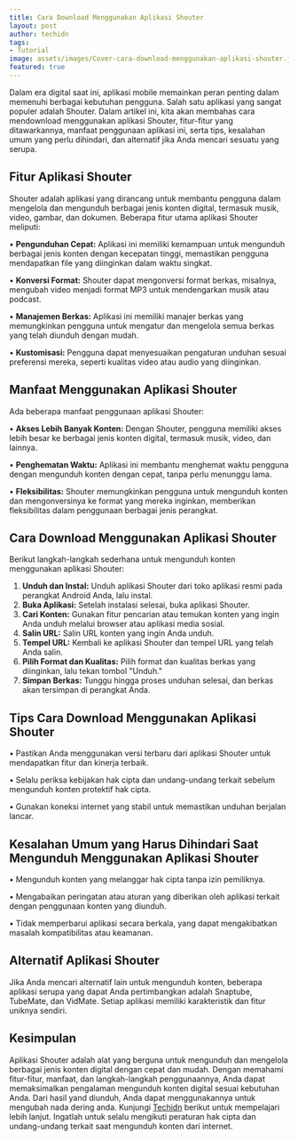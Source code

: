 ```yaml
---
title: Cara Download Menggunakan Aplikasi Shouter
layout: post
author: techidn
tags:
- Tutorial
image: assets/images/Cover-cara-download-menggunakan-aplikasi-shouter.jpg
featured: true
---
```


Dalam era digital saat ini, aplikasi mobile memainkan peran penting dalam memenuhi berbagai kebutuhan pengguna. Salah satu aplikasi yang sangat populer adalah Shouter. Dalam artikel ini, kita akan membahas cara mendownload menggunakan aplikasi Shouter, fitur-fitur yang ditawarkannya, manfaat penggunaan aplikasi ini, serta tips, kesalahan umum yang perlu dihindari, dan alternatif jika Anda mencari sesuatu yang serupa.

## Fitur Aplikasi Shouter
Shouter adalah aplikasi yang dirancang untuk membantu pengguna dalam mengelola dan mengunduh berbagai jenis konten digital, termasuk musik, video, gambar, dan dokumen. Beberapa fitur utama aplikasi Shouter meliputi:

•	**Pengunduhan Cepat:** Aplikasi ini memiliki kemampuan untuk mengunduh berbagai jenis konten dengan kecepatan tinggi, memastikan pengguna mendapatkan file yang diinginkan dalam waktu singkat.

•	**Konversi Format:** Shouter dapat mengonversi format berkas, misalnya, mengubah video menjadi format MP3 untuk mendengarkan musik atau podcast.

•	**Manajemen Berkas:** Aplikasi ini memiliki manajer berkas yang memungkinkan pengguna untuk mengatur dan mengelola semua berkas yang telah diunduh dengan mudah.

•	**Kustomisasi:** Pengguna dapat menyesuaikan pengaturan unduhan sesuai preferensi mereka, seperti kualitas video atau audio yang diinginkan.

## Manfaat Menggunakan Aplikasi Shouter
Ada beberapa manfaat penggunaan aplikasi Shouter:

•	**Akses Lebih Banyak Konten:** Dengan Shouter, pengguna memiliki akses lebih besar ke berbagai jenis konten digital, termasuk musik, video, dan lainnya.

•	**Penghematan Waktu:** Aplikasi ini membantu menghemat waktu pengguna dengan mengunduh konten dengan cepat, tanpa perlu menunggu lama.

•	**Fleksibilitas:** Shouter memungkinkan pengguna untuk mengunduh konten dan mengonversinya ke format yang mereka inginkan, memberikan fleksibilitas dalam penggunaan berbagai jenis perangkat.

## Cara Download Menggunakan Aplikasi Shouter
Berikut langkah-langkah sederhana untuk mengunduh konten menggunakan aplikasi Shouter:
1.	**Unduh dan Instal:** Unduh aplikasi Shouter dari toko aplikasi resmi pada perangkat Android Anda, lalu instal.
2.	**Buka Aplikasi:** Setelah instalasi selesai, buka aplikasi Shouter.
3.	**Cari Konten:** Gunakan fitur pencarian atau temukan konten yang ingin Anda unduh melalui browser atau aplikasi media sosial.
4.	**Salin URL:** Salin URL konten yang ingin Anda unduh.
5.	**Tempel URL:** Kembali ke aplikasi Shouter dan tempel URL yang telah Anda salin.
6.	**Pilih Format dan Kualitas:** Pilih format dan kualitas berkas yang diinginkan, lalu tekan tombol "Unduh."
7.	**Simpan Berkas:** Tunggu hingga proses unduhan selesai, dan berkas akan tersimpan di perangkat Anda.

## Tips Cara Download Menggunakan Aplikasi Shouter

•	Pastikan Anda menggunakan versi terbaru dari aplikasi Shouter untuk mendapatkan fitur dan kinerja terbaik.

•	Selalu periksa kebijakan hak cipta dan undang-undang terkait sebelum mengunduh konten protektif hak cipta.

•	Gunakan koneksi internet yang stabil untuk memastikan unduhan berjalan lancar.

## Kesalahan Umum yang Harus Dihindari Saat Mengunduh Menggunakan Aplikasi Shouter

•	Mengunduh konten yang melanggar hak cipta tanpa izin pemiliknya.

•	Mengabaikan peringatan atau aturan yang diberikan oleh aplikasi terkait dengan penggunaan konten yang diunduh.

•	Tidak memperbarui aplikasi secara berkala, yang dapat mengakibatkan masalah kompatibilitas atau keamanan.

## Alternatif Aplikasi Shouter
Jika Anda mencari alternatif lain untuk mengunduh konten, beberapa aplikasi serupa yang dapat Anda pertimbangkan adalah Snaptube, TubeMate, dan VidMate. Setiap aplikasi memiliki karakteristik dan fitur uniknya sendiri.

## Kesimpulan
Aplikasi Shouter adalah alat yang berguna untuk mengunduh dan mengelola berbagai jenis konten digital dengan cepat dan mudah. Dengan memahami fitur-fitur, manfaat, dan langkah-langkah penggunaannya, Anda dapat memaksimalkan pengalaman mengunduh konten digital sesuai kebutuhan Anda. Dari hasil yand diunduh, Anda dapat menggunakannya untuk mengubah nada dering anda. Kunjungi [Techidn](https://techidn.github.io/nada-dering-sebut-nama/) berikut untuk mempelajari lebih lanjut. Ingatlah untuk selalu mengikuti peraturan hak cipta dan undang-undang terkait saat mengunduh konten dari internet.
